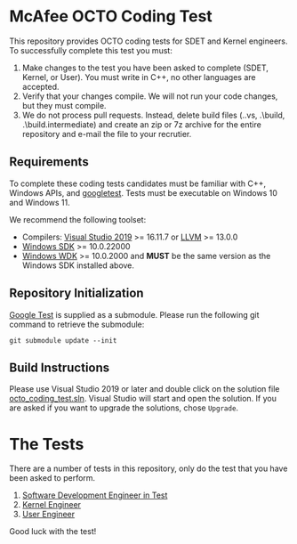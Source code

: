 # McAfee OCTO Coding Test
This repository provides OCTO coding tests for SDET and Kernel engineers. To successfully complete this test you must:
1. Make changes to the test you have been asked to complete (SDET, Kernel, or User). You must write in C++, no other languages are accepted.
1. Verify that your changes compile. We will not run your code changes, but they must compile.
1. We do not process pull requests. Instead, delete build files (.\.vs, .\build, .\build.intermediate) and create an zip or 7z archive for the entire repository and e-mail the file to your recrutier.

## Requirements
To complete these coding tests candidates must be familiar with C++, Windows APIs, and [googletest](https://github.com/google/googletest). Tests must be executable on Windows 10 and Windows 11.

We recommend the following toolset:
* Compilers: [Visual Studio 2019](https://visualstudio.microsoft.com/downloads/) >= 16.11.7 or [LLVM](https://llvm.org) >= 13.0.0
* [Windows SDK](https://developer.microsoft.com/en-us/windows/downloads/windows-sdk/) >= 10.0.22000
* [Windows WDK](https://docs.microsoft.com/en-us/windows-hardware/drivers/download-the-wdk) >= 10.0.2000 and **MUST** be the same version as the Windows SDK installed above.

## Repository Initialization
[Google Test](https://github.com/google/googletest) is supplied as a submodule. Please run the following git command to retrieve the submodule:

```git submodule update --init```

## Build Instructions
Please use Visual Studio 2019 or later and double click on the solution file [octo_coding_test.sln](octo_coding_test.sln). Visual Studio will start and open the solution. If you are asked if you want to upgrade the solutions, chose `Upgrade`.

# The Tests
There are a number of tests in this repository, only do the test that you have been asked to perform.
1. [Software Development Engineer in Test](sdet/README.md)
1. [Kernel Engineer](kernel/README.md)
1. [User Engineer](user/README.md)

Good luck with the test!
